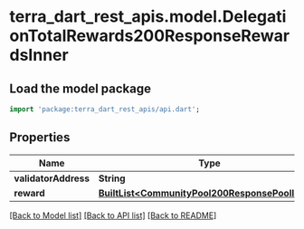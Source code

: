 # terra_dart_rest_apis.model.DelegationTotalRewards200ResponseRewardsInner

## Load the model package
```dart
import 'package:terra_dart_rest_apis/api.dart';
```

## Properties
Name | Type | Description | Notes
------------ | ------------- | ------------- | -------------
**validatorAddress** | **String** |  | [optional] 
**reward** | [**BuiltList&lt;CommunityPool200ResponsePoolInner&gt;**](CommunityPool200ResponsePoolInner.md) |  | [optional] 

[[Back to Model list]](../README.md#documentation-for-models) [[Back to API list]](../README.md#documentation-for-api-endpoints) [[Back to README]](../README.md)


